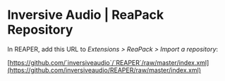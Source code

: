 # Inversive Audio | ReaPack Repository

In REAPER, add this URL to *Extensions > ReaPack > Import a repository*:

[https://github.com/`inversiveaudio`/`REAPER`/raw/master/index.xml](https://github.com/inversiveaudio/REAPER/raw/master/index.xml)

